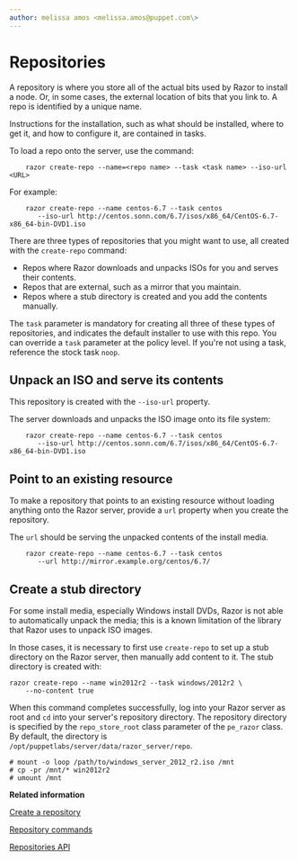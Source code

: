 ```yaml
---
author: melissa amos <melissa.amos@puppet.com\>
---
```


# Repositories

A repository is where you store all of the actual bits used by Razor to install a node. Or, in some cases, the external location of bits that you link to. A repo is identified by a unique name.

Instructions for the installation, such as what should be installed, where to get it, and how to configure it, are contained in tasks.

To load a repo onto the server, use the command:

```
    razor create-repo --name=<repo name> --task <task name> --iso-url <URL>
```

For example:

```
    razor create-repo --name centos-6.7 --task centos
       --iso-url http://centos.sonn.com/6.7/isos/x86_64/CentOS-6.7-x86_64-bin-DVD1.iso
```

There are three types of repositories that you might want to use, all created with the `create-repo` command:

-   Repos where Razor downloads and unpacks ISOs for you and serves their contents.
-   Repos that are external, such as a mirror that you maintain.
-   Repos where a stub directory is created and you add the contents manually.

The `task` parameter is mandatory for creating all three of these types of repositories, and indicates the default installer to use with this repo. You can override a `task` parameter at the policy level. If you're not using a task, reference the stock task `noop`.

## Unpack an ISO and serve its contents

This repository is created with the `--iso-url` property.

The server downloads and unpacks the ISO image onto its file system:

```
    razor create-repo --name centos-6.7 --task centos
       --iso-url http://centos.sonn.com/6.7/isos/x86_64/CentOS-6.7-x86_64-bin-DVD1.iso
```

## Point to an existing resource

To make a repository that points to an existing resource without loading anything onto the Razor server, provide a `url` property when you create the repository.

The `url` should be serving the unpacked contents of the install media.

```
    razor create-repo --name centos-6.7 --task centos
       --url http://mirror.example.org/centos/6.7/
```

## Create a stub directory

For some install media, especially Windows install DVDs, Razor is not able to automatically unpack the media; this is a known limitation of the library that Razor uses to unpack ISO images.

In those cases, it is necessary to first use `create-repo` to set up a stub directory on the Razor server, then manually add content to it. The stub directory is created with:

```
razor create-repo --name win2012r2 --task windows/2012r2 \
	--no-content true
```

When this command completes successfully, log into your Razor server as root and `cd` into your server's repository directory. The repository directory is specified by the `repo_store_root` class parameter of the `pe_razor` class. By default, the directory is `/opt/puppetlabs/server/data/razor_server/repo`.

```
# mount -o loop /path/to/windows_server_2012_r2.iso /mnt
# cp -pr /mnt/* win2012r2
# umount /mnt
```

**Related information**  


[Create a repository](provisioning_a_nix_node.md#)

[Repository commands](using_the_razor_client.md#)

[Repositories API](api_reference.md#)

